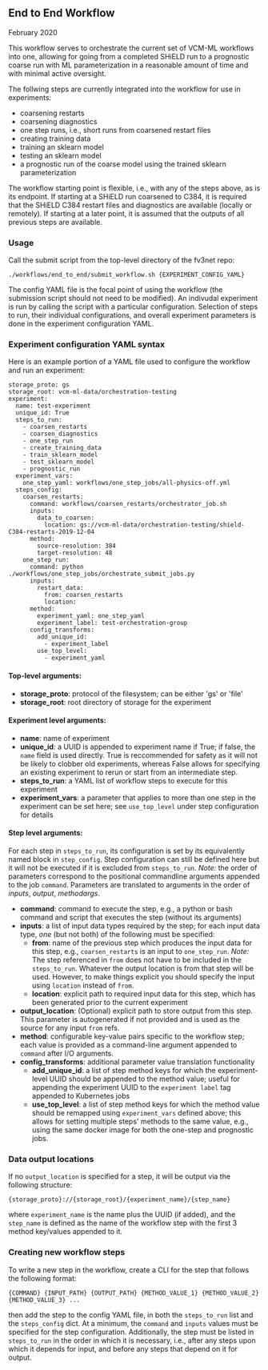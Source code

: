 ## End to End Workflow

February 2020

This workflow serves to orchestrate the current set of VCM-ML workflows into one, 
allowing for going from a completed SHiELD run to a prognostic coarse run with ML
parameterization in a reasonable amount of time and with minimal active oversight.

The follwing steps are currently integrated into the workflow for use in experiments:

- coarsening restarts
- coarsening diagnostics 
- one step runs, i.e., short runs from coarsened restart files
- creating training data
- training an sklearn model
- testing an sklearn model
- a prognostic run of the coarse model using the trained sklearn parameterization

The workflow starting point is flexible, i.e., with any of the steps above, as is
its endpoint. If starting at a SHiELD run coarsened to C384, it is required that
the SHiELD C384 restart files and diagnostics are available (locally or remotely).
If starting at a later point, it is assumed that the outputs of all previous steps
are available. 


### Usage

Call the submit script from the top-level directory of the fv3net repo:


`./workflows/end_to_end/submit_workflow.sh {EXPERIMENT_CONFIG_YAML}`

The config YAML file is the focal point of using the workflow (the submission script
should not need to be modified). An indivudal experiment is run by calling the script
with a particular  configuration. Selection of steps to run, their individual 
configurations, and overall experiment parameters is done in the experiment
configuration YAML.


### Experiment configuration YAML syntax

Here is an example portion of a YAML file used to configure the workflow and run an experiment:

```
storage_proto: gs
storage_root: vcm-ml-data/orchestration-testing
experiment:
  name: test-experiment
  unique_id: True
  steps_to_run:
    - coarsen_restarts
    - coarsen_diagnostics
    - one_step_run
    - create_training_data
    - train_sklearn_model
    - test_sklearn_model
    - prognostic_run
  experiment_vars:
    one_step_yaml: workflows/one_step_jobs/all-physics-off.yml
  steps_config:
    coarsen_restarts:
      command: workflows/coarsen_restarts/orchestrator_job.sh
      inputs:
        data_to_coarsen:
          location: gs://vcm-ml-data/orchestration-testing/shield-C384-restarts-2019-12-04
      method:
        source-resolution: 384
        target-resolution: 48
    one_step_run:
      command: python ./workflows/one_step_jobs/orchestrate_submit_jobs.py
      inputs:
        restart_data:
          from: coarsen_restarts
          location: 
      method: 
        experiment_yaml: one_step_yaml
        experiment_label: test-orchestration-group
      config_transforms:
        add_unique_id: 
          - experiment_label
        use_top_level: 
          - experiment_yaml
```

#### Top-level arguments:

- **storage_proto**: protocol of the filesystem; can be either 'gs' or 'file'
- **storage_root**: root directory of storage for the experiment

#### Experiment level arguments:

- **name**: name of experiment
- **unique_id**: a UUID is appended to experiment name if True; if false, the `name` field is used directly. True is reccommended for safety as it will not be likely to clobber old experiments, whereas False allows for specifying an existing experiment to rerun or start from an intermediate step.
- **steps_to_run**: a YAML list of workflow steps to execute for this experiment
- **experiment_vars**: a parameter that applies to more than one step in the experiment can be set here; see `use_top_level` under step configuration for details

#### Step level arguments:

For each step in `steps_to_run`, its configuration is set by its equivalently named block in `step_config`. Step configuration can still be defined here but it will not be executed if it is excluded from `steps_to_run`. *Note:* the order of parameters correspond to the positional commandline arguments appended to the job `command`.  Parameters are translated to arguments in the order of _inputs_, _output_, _methodargs_.

- **command**: command to execute the step, e.g., a python or bash command and script that executes the step (without its arguments)
- **inputs**: a list of input data types required by the step; for each input data type, _one_ (but not both) of the following must be specified:
  - **from**: name of the previous step which produces the input data for this step, e.g., `coarsen_restarts` is an input to `one_step_run`. _Note:_ The step referenced in `from` does not have to be included in the `steps_to_run`. Whatever the output location is from that step will be used.  However, to make things explicit you should specify the input using `location` instead of `from`. 
  - **location**: explicit path to required input data for this step, which has been generated prior to the current experiment
- **output_location**: (Optional) explicit path to store output from this step.  This parameter is autogenerated if not provided and is used as the source for any input `from` refs.  
- **method**: configurable key-value pairs specific to the workflow step; each value is provided as a command-line argument appended to `command` after I/O arguments.
- **config_transforms**: additional parameter value translation functionality
  - **add_unique_id**: a list of step method keys for which the experiment-level UUID should be appended to the method value; useful for appending the experiment UUID to the `experiment label` tag appended to Kubernetes jobs
  - **use_top_level**: a list of step method keys for which the method value should be remapped using `experiment_vars` defined above; this allows for setting multiple steps' methods to the same value, e.g., using the same docker image for both the one-step and prognostic jobs.
    

### Data output locations

If no `output_location` is specified for a step,  it will be output via the following structure:

```{storage_proto}://{storage_root}/{experiment_name}/{step_name}```

where `experiment_name` is the name plus the UUID (if added), and the `step_name` is defined as the name of the workflow step with the first 3 method key/values appended to it.


### Creating new workflow steps

To write a new step in the workflow, create a CLI for the step that follows the following format:

```{COMMAND} {INPUT_PATH} {OUTPUT_PATH} {METHOD_VALUE_1} {METHOD_VALUE_2} {METHOD_VALUE_3} ...```

then add the step to the config YAML file, in both the `steps_to_run` list and the `steps_config` dict. At a minimum, the `command` and `inputs` values must be specified for the step configuration. Additionally, the step must be listed in `steps_to_run` in the order in which it is necessary, i.e., after any steps upon which it depends for input, and before any steps that depend on it for output. 